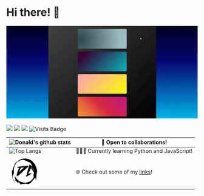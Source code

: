 # Hi there! 👋

 <!-- <img width="1000vw" height="auto" src="https://github.com/Donald-K-Lee/Donald-K-Lee/blob/master/coverimage.jpeg"> -->
   <img width="1000vw" height="auto" src="https://github.com/Donald-K-Lee/Donald-K-Lee/blob/master/Intro.gif">
   

[<img src="https://img.shields.io/badge/linkedin-%230077B5.svg?&style=for-the-badge&logo=linkedin&logoColor=white" />](https://www.linkedin.com/in/donald-l-0024471a3/) [<img src = "https://img.shields.io/badge/instagram-%23E4405F.svg?&style=for-the-badge&logo=instagram&logoColor=white">](https://www.instagram.com/donald.k.lee/) [<img src ="https://img.shields.io/badge/Website-dl-%23.svg?&style=for-the-badge&logo=&logoColor=white%22">](https://donald-k-lee.github.io/)&nbsp;![Visits Badge](https://badges.pufler.dev/visits/Donald-K-Lee/Donald-K-Lee?style=for-the-badge )

 
![Donald's github stats](https://github-readme-stats.vercel.app/api?username=Donald-K-Lee) | 🤝 Open to collaborations! 
------------ | -------------
![Top Langs](https://github-readme-stats.vercel.app/api/top-langs/?username=Donald-K-Lee&exclude_repo=github-readme-stats,My-Old-Website-2019-to-Spring-of-2020) |  👨🏻‍💻 Currently learning Python and JavaScript! 
<img height="80px" width="80px" src="https://github.com/Donald-K-Lee/Donald-K-Lee.github.io/blob/master/icons/DL%20Logo.png"> |  🌐 Check out some of my <a href="https://donald-k-lee.github.io/Links.html">links</a>!




